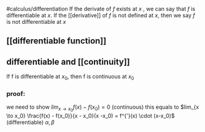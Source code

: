 #calculus/differentiation 
If the derivate of $f$ exists at $x$ , we can say that $f$ is differentiable at $x$. If the [[derivative]] of $f$ is not defined at $x$, then we say $f$ is not differentiable at $x$  

## [[differentiable function]]


## differentiable and [[continuity]]

If f is differentiable at $x_0$, then f is continuous at $x_0$

### proof:

we need to show $lim_{x \to x_0}f(x)-f(x_0) = 0$ (continuous)
this equals to $lim_{x \to x_0} \frac{f(x) - f(x_0)}{x - x_0}(x -x_0) = f^{'}(x) \cdot (x-x_0)$  (differentiable)
$\alpha,\beta$

‍

‍

